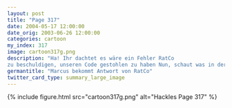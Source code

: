 ```yaml
---
layout: post
title: "Page 317"
date: 2004-05-17 12:00:00
date_orig: 2003-06-26 12:00:00
categories: cartoon
my_index: 317
image: cartoon317g.png
description: "Ha! Ihr dachtet es wäre ein Fehler RatCo 
zu beschuldigen, unseren Code gestohlen zu haben Nun, schaut was in der Post war Ich wette es ist eine fette Barzahlung! Es ist Zeit, dass ihr Loser lernt, dass geistigesEigentum ist nicht worüber ma ... GAH Oh, welch bittere Ironie Marcus Pete Percy"
germantitle: "Marcus bekommt Antwort von RatCo"
twitter_card_type: summary_large_image
---
```


{% include figure.html src="cartoon317g.png" alt="Hackles Page 317"  %}
